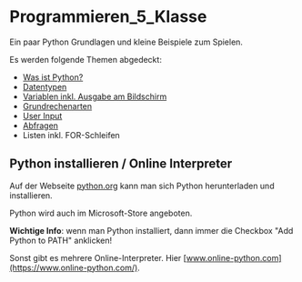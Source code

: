 # Programmieren_5_Klasse
Ein paar Python Grundlagen und kleine Beispiele zum Spielen.

Es werden folgende Themen abgedeckt:

* [Was ist Python?](was_ist_python.md)
* [Datentypen](datentypen.md)
* [Variablen inkl. Ausgabe am Bildschirm](variablen.md)
* [Grundrechenarten](grundrechenarten.md)
* [User Input](user_input.md)
* [Abfragen](abfragen.md)
* Listen inkl. FOR-Schleifen

## Python installieren / Online Interpreter
Auf der Webseite [python.org](https://python.org) kann man sich Python herunterladen und installieren.

Python wird auch im Microsoft-Store angeboten.

**Wichtige Info**: wenn man Python installiert, dann immer die Checkbox "Add Python to PATH" anklicken!

Sonst gibt es mehrere Online-Interpreter. Hier [www.online-python.com](https://www.online-python.com/).

